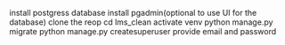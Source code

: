 install postgress database
install pgadmin(optional to use UI for the database)
 clone the reop 
 cd lms_clean 
 activate venv 
 python manage.py migrate 
 python manage.py createsuperuser  provide email and password
 
